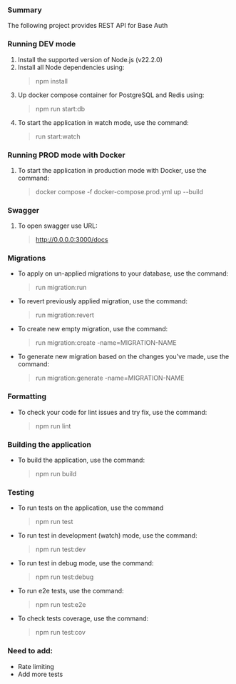 ### Summary

The following project provides REST API for Base Auth

### Running DEV mode

1. Install the supported version of Node.js (v22.2.0)
2. Install all Node dependencies using:
   > npm install
3. Up docker compose container for PostgreSQL and Redis using:
   > npm run start:db
4. To start the application in watch mode, use the command:
   > run start:watch

### Running PROD mode with Docker

1. To start the application in production mode with Docker, use the command:
   > docker compose -f docker-compose.prod.yml up --build

### Swagger

1. To open swagger use URL:
   > http://0.0.0.0:3000/docs

### Migrations

- To apply on un-applied migrations to your database, use the command:
  > run migration:run
- To revert previously applied migration, use the command:
  > run migration:revert
- To create new empty migration, use the command:
  > run migration:create -name=MIGRATION-NAME
- To generate new migration based on the changes you've made, use the command:
  > run migration:generate -name=MIGRATION-NAME

### Formatting

- To check your code for lint issues and try fix, use the command:
  > npm run lint

### Building the application

- To build the application, use the command:
  > npm run build

### Testing

- To run tests on the application, use the command
  > npm run test
- To run test in development (watch) mode, use the command:
  > npm run test:dev
- To run test in debug mode, use the command:
  > npm run test:debug
- To run e2e tests, use the command:
  > npm run test:e2e
- To check tests coverage, use the command:
  > npm run test:cov

### Need to add:

- Rate limiting
- Add more tests
